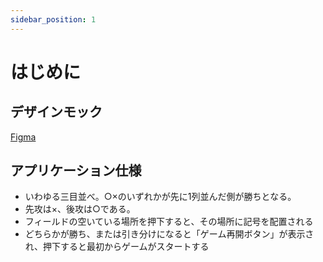 ```yaml
---
sidebar_position: 1
---
```


# はじめに

## デザインモック

[Figma](https://www.figma.com/design/jmSFwXhvJEGnXdmgZYDs4g/%E4%B8%89%E7%9B%AE%E4%B8%A6%E3%81%B9?node-id=2902-174&t=jv6ylJSFnaFvyvgq-1)

## アプリケーション仕様

- いわゆる三目並べ。○×のいずれかが先に1列並んだ側が勝ちとなる。
- 先攻は×、後攻は○である。
- フィールドの空いている場所を押下すると、その場所に記号を配置される
- どちらかが勝ち、または引き分けになると「ゲーム再開ボタン」が表示され、押下すると最初からゲームがスタートする
